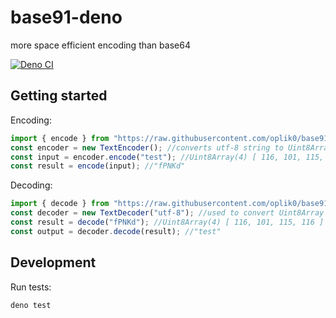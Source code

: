 # base91-deno
more space efficient encoding than base64

[![Deno CI](https://github.com/oplik0/base91-deno/workflows/Deno%20CI/badge.svg)](https://github.com/oplik0/base91-deno/actions)

## Getting started

Encoding:

```ts
import { encode } from "https://raw.githubusercontent.com/oplik0/base91-deno/master/base91.ts";
const encoder = new TextEncoder(); //converts utf-8 string to Uint8Array
const input = encoder.encode("test"); //Uint8Array(4) [ 116, 101, 115, 116 ] 
const result = encode(input); //"fPNKd"
```

Decoding:
```ts
import { decode } from "https://raw.githubusercontent.com/oplik0/base91-deno/master/base91.ts";
const decoder = new TextDecoder("utf-8"); //used to convert Uint8Array to utf-8 string
const result = decode("fPNKd"); //Uint8Array(4) [ 116, 101, 115, 116 ]
const output = decoder.decode(result); //"test"
```

## Development

Run tests:

```bash
deno test
```